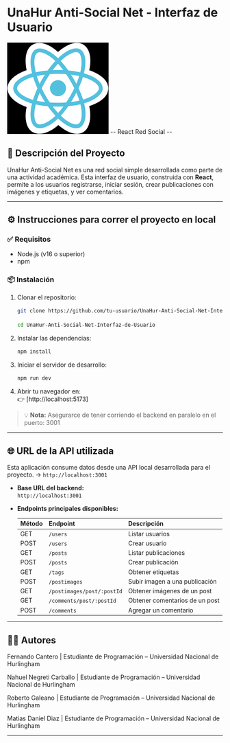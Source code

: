# UnaHur Anti-Social Net - Interfaz de Usuario

![Red Social React](./public/react.png)
-- React Red Social --

## 📝 Descripción del Proyecto

UnaHur Anti-Social Net es una red social simple desarrollada como parte de una actividad académica. Esta interfaz de usuario, construida con **React**, permite a los usuarios registrarse, iniciar sesión, crear publicaciones con imágenes y etiquetas, y ver comentarios.

---

## ⚙️ Instrucciones para correr el proyecto en local

### ✅ Requisitos

- Node.js (v16 o superior)
- npm 

### 📦 Instalación

1. Clonar el repositorio:

   ```bash
   git clone https://github.com/tu-usuario/UnaHur-Anti-Social-Net-Interfaz-de-Usuario.git

   cd UnaHur-Anti-Social-Net-Interfaz-de-Usuario
   ```

2. Instalar las dependencias:

   ```bash
   npm install
   ```

3. Iniciar el servidor de desarrollo:

   ```bash
   npm run dev
   ```

4. Abrir tu navegador en:  
   👉 [http://localhost:5173]

> 💡 **Nota:** Asegurarce de tener corriendo el backend en paralelo en el puerto: 3001

---

## 🌐 URL de la API utilizada

Esta aplicación consume datos desde una API local desarrollada para el proyecto.
 -> `http://localhost:3001`

- **Base URL del backend:**  
  `http://localhost:3001`

- **Endpoints principales disponibles:**

  | Método | Endpoint                      | Descripción                            |
  |--------|-------------------------------|----------------------------------------|
  | GET    | `/users`                      | Listar usuarios                        |
  | POST   | `/users`                      | Crear usuario                          |
  | GET    | `/posts`                      | Listar publicaciones                   |
  | POST   | `/posts`                      | Crear publicación                      |
  | GET    | `/tags`                       | Obtener etiquetas                      |
  | POST   | `/postimages`                 | Subir imagen a una publicación         |
  | GET    | `/postimages/post/:postId`    | Obtener imágenes de un post            |
  | GET    | `/comments/post/:postId`      | Obtener comentarios de un post         |
  | POST   | `/comments`                   | Agregar un comentario                  |

---

## 👩‍💻 Autores

Fernando Cantero
| Estudiante de Programación – Universidad Nacional de Hurlingham

Nahuel Negreti Carballo
| Estudiante de Programación – Universidad Nacional de Hurlingham

Roberto Galeano
| Estudiante de Programación – Universidad Nacional de Hurlingham

Matias Daniel Diaz
| Estudiante de Programación – Universidad Nacional de Hurlingham

---